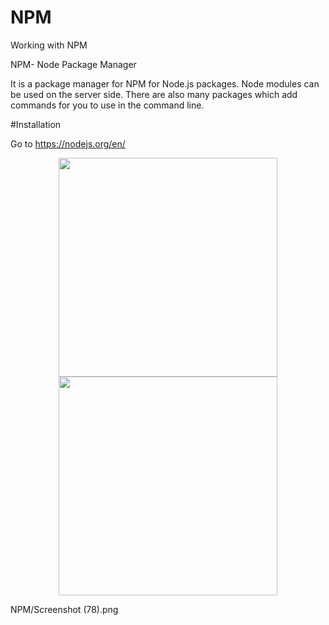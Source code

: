 # NPM
Working with NPM

 NPM- Node Package Manager 


  It is a package manager for NPM for Node.js packages. Node modules can be used on the server side. There are also many packages which add commands for you to use in the command line.
  
#Installation
 
 Go to https://nodejs.org/en/ 
 <p align="center">
  <img src="NPM/Screenshot (78).png" width="350"/>
  <img src="NPM/Screenshot (78).png" width="350"/>
</p>
NPM/Screenshot (78).png
